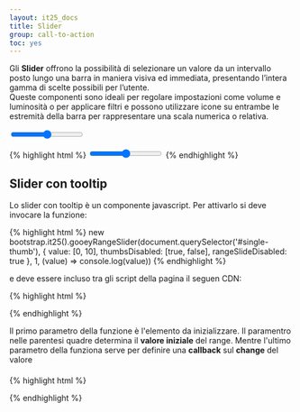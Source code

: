 ```yaml
---
layout: it25_docs
title: Slider
group: call-to-action
toc: yes
---
```


Gli **Slider** offrono la possibilità di selezionare un valore da un intervallo posto lungo una barra in maniera visiva ed immediata, presentando l’intera gamma di scelte possibili per l’utente.  
Queste componenti sono ideali per regolare impostazioni come volume e luminosità o per applicare filtri e possono utilizzare icone su entrambe le estremità della barra per rappresentare una scala numerica o relativa.

<div class="bd-example">
    <input type="range" class="form-range" id="customRange1">
</div>

{% highlight html %}
<input type="range" class="form-range" id="customRange1">
{% endhighlight %}

## Slider con tooltip

Lo slider con tooltip è un componente javascript. Per attivarlo si deve invocare la funzione:

{% highlight html %}
new bootstrap.it25().gooeyRangeSlider(document.querySelector('#single-thumb'), {
  value: [0, 10],
  thumbsDisabled: [true, false],
  rangeSlideDisabled: true
}, 1, (value) => console.log(value))
{% endhighlight %}

e deve essere incluso tra gli script della pagina il seguen CDN:

{% highlight html %}
<script src="https://cdn.jsdelivr.net/npm/range-slider-input@2.4/dist/rangeslider.umd.min.js"></script>
{% endhighlight %}

Il primo parametro della funzione è l'elemento da inizializzare. Il paramentro nelle parentesi quadre determina il **valore iniziale** del range. Mentre l'ultimo parametro della funziona serve per definire una **callback** sul **change** del valore

<div class="bd-example">
    <div id="single-thumb" class="slider-container" style="margin-top:20px">
    <div class="slider"></div>
    <div class="blobs centered">
        <div class="blob value centered"></div>
        <div class="blob centered"></div>
    </div>
    <div class="value-text centered"></div>
    </div>
</div>

{% highlight html %}
<div id="single-thumb" class="slider-container">
  <div class="slider"></div>
  <div class="blobs centered">
    <div class="blob value centered"></div>
    <div class="blob centered"></div>
  </div>
  <div class="value-text centered"></div>
</div>
{% endhighlight %}
